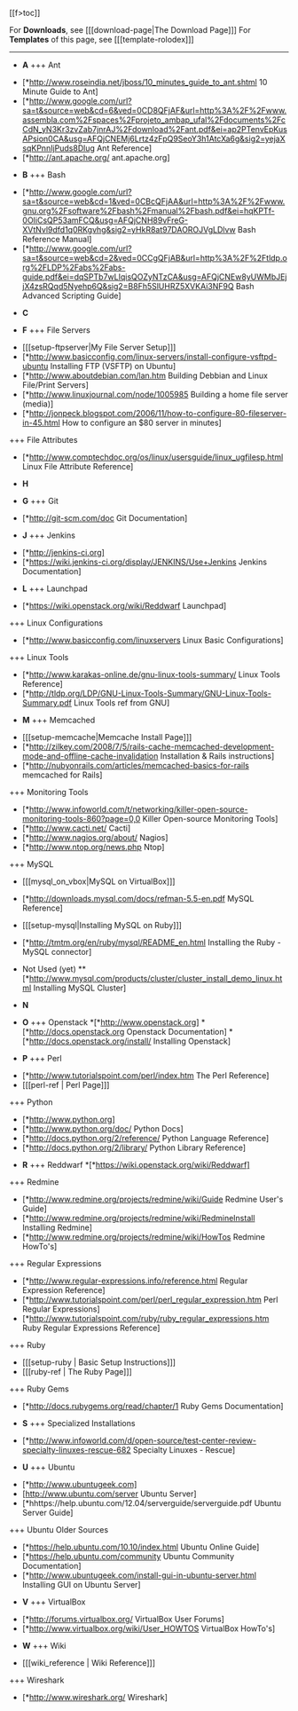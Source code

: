 [[f>toc]]


For **Downloads**, see [[[download-page|The Download Page]]]
For **Templates** of this page, see [[[template-rolodex]]]

------


+ __**A**__
+++ Ant
* [*http://www.roseindia.net/jboss/10_minutes_guide_to_ant.shtml 10 Minute Guide to Ant]
* [*http://www.google.com/url?sa=t&source=web&cd=6&ved=0CD8QFjAF&url=http%3A%2F%2Fwww.assembla.com%2Fspaces%2Fprojeto_ambap_ufal%2Fdocuments%2FcCdN_yN3Kr3zvZab7jnrAJ%2Fdownload%2Fant.pdf&ei=ap2PTenvEpKusAPsion0CA&usg=AFQjCNEMj6Lrtz4zFpQ9SeoY3h1AtcXa6g&sig2=yejaXsqKPnnIjPuds8Dlug Ant Reference]
* [*http://ant.apache.org/ ant.apache.org]


+ __**B**__
+++ Bash
* [*http://www.google.com/url?sa=t&source=web&cd=1&ved=0CBcQFjAA&url=http%3A%2F%2Fwww.gnu.org%2Fsoftware%2Fbash%2Fmanual%2Fbash.pdf&ei=hqKPTf-0OIiCsQP53amFCQ&usg=AFQjCNH89vFreG-XVtNvl9dfd1q0RKgvhg&sig2=yHkR8at97DAOROJVgLDlvw Bash Reference Manual]
* [*http://www.google.com/url?sa=t&source=web&cd=2&ved=0CCgQFjAB&url=http%3A%2F%2Ftldp.org%2FLDP%2Fabs%2Fabs-guide.pdf&ei=dqSPTb7wLIqisQOZyNTzCA&usg=AFQjCNEw8yUWMbJEjjX4zsRQqd5Nyehp6Q&sig2=B8Fh5SlUHRZ5XVKAi3NF9Q Bash Advanced Scripting Guide]


+ __**C**__


+ __**F**__
+++ File Servers
* [[[setup-ftpserver|My File Server Setup]]]
* [*http://www.basicconfig.com/linux-servers/install-configure-vsftpd-ubuntu Installing FTP (VSFTP) on Ubuntu]
* [*http://www.aboutdebian.com/lan.htm Building Debbian and Linux File/Print Servers]
* [*http://www.linuxjournal.com/node/1005985 Building a home file server (media)]
* [*http://jonpeck.blogspot.com/2006/11/how-to-configure-80-fileserver-in-45.html How to configure an $80 server in minutes]

+++ File Attributes
* [*http://www.comptechdoc.org/os/linux/usersguide/linux_ugfilesp.html Linux File Attribute Reference]


+ __**H**__


+ __**G**__
+++ Git
* [*http://git-scm.com/doc Git Documentation]


+ __**J**__
+++ Jenkins
* [*http://jenkins-ci.org]
* [*https://wiki.jenkins-ci.org/display/JENKINS/Use+Jenkins Jenkins Documentation]


+ __**L**__
+++ Launchpad
* [*https://wiki.openstack.org/wiki/Reddwarf Launchpad]

+++ Linux Configurations
* [*http://www.basicconfig.com/linuxservers Linux Basic Configurations]

+++ Linux Tools
* [*http://www.karakas-online.de/gnu-linux-tools-summary/ Linux Tools Reference]
* [*http://tldp.org/LDP/GNU-Linux-Tools-Summary/GNU-Linux-Tools-Summary.pdf Linux Tools ref from GNU]


+ __**M**__
+++ Memcached
* [[[setup-memcache|Memcache Install Page]]]
* [*http://zilkey.com/2008/7/5/rails-cache-memcached-development-mode-and-offline-cache-invalidation Installation & Rails instructions]
* [*http://nubyonrails.com/articles/memcached-basics-for-rails memcached for Rails]

+++ Monitoring Tools
* [*http://www.infoworld.com/t/networking/killer-open-source-monitoring-tools-860?page=0,0 Killer Open-source Monitoring Tools]
* [*http://www.cacti.net/ Cacti]
* [*http://www.nagios.org/about/ Nagios]
* [*http://www.ntop.org/news.php Ntop]

+++ MySQL
* [[[mysql_on_vbox|MySQL on VirtualBox]]]
* [*http://downloads.mysql.com/docs/refman-5.5-en.pdf MySQL Reference]
* [[[setup-mysql|Installing MySQL on Ruby]]]
* [*http://tmtm.org/en/ruby/mysql/README_en.html Installing the Ruby - MySQL connector]


* Not Used (yet)
** [*http://www.mysql.com/products/cluster/cluster_install_demo_linux.html Installing MySQL Cluster]


+ __**N**__


+ __**O**__
+++ Openstack
*[*http://www.openstack.org]
*[*http://docs.openstack.org Openstack Documentation]
*[*http://docs.openstack.org/install/ Installing Openstack]


+ __**P**__
+++ Perl
* [*http://www.tutorialspoint.com/perl/index.htm The Perl Reference]
* [[[perl-ref | Perl Page]]]

+++ Python
* [*http://www.python.org]
* [*http://www.python.org/doc/ Python Docs]
* [*http://docs.python.org/2/reference/ Python Language Reference]
* [*http://docs.python.org/2/library/ Python Library Reference]

+ __**R**__
+++ Reddwarf
*[*https://wiki.openstack.org/wiki/Reddwarf]

+++ Redmine
* [*http://www.redmine.org/projects/redmine/wiki/Guide Redmine User's Guide]
* [*http://www.redmine.org/projects/redmine/wiki/RedmineInstall Installing Redmine]
* [*http://www.redmine.org/projects/redmine/wiki/HowTos Redmine HowTo's]

+++ Regular Expressions
* [*http://www.regular-expressions.info/reference.html Regular Expression Reference]
* [*http://www.tutorialspoint.com/perl/perl_regular_expression.htm Perl Regular Expressions]
* [*http://www.tutorialspoint.com/ruby/ruby_regular_expressions.htm Ruby Regular Expressions Reference]

+++ Ruby
* [[[setup-ruby | Basic Setup Instructions]]]
* [[[ruby-ref | The Ruby Page]]]

+++ Ruby Gems
* [*http://docs.rubygems.org/read/chapter/1 Ruby Gems Documentation]


+ __**S**__
+++ Specialized Installations
* [*http://www.infoworld.com/d/open-source/test-center-review-specialty-linuxes-rescue-682 Specialty Linuxes - Rescue]


+ __**U**__
+++ Ubuntu
* [*http://www.ubuntugeek.com]
* [http://www.ubuntu.com/server Ubuntu Server]
* [*hhttps://help.ubuntu.com/12.04/serverguide/serverguide.pdf Ubuntu Server Guide]

+++ Ubuntu Older Sources
* [*https://help.ubuntu.com/10.10/index.html Ubuntu Online Guide]
* [*https://help.ubuntu.com/community Ubuntu Community Documentation]
* [*http://www.ubuntugeek.com/install-gui-in-ubuntu-server.html Installing GUI on Ubuntu Server]


+ __**V**__
+++ VirtualBox
* [*http://forums.virtualbox.org/ VirtualBox User Forums]
* [*http://www.virtualbox.org/wiki/User_HOWTOS VirtualBox HowTo's]


+ __**W**__
+++ Wiki
* [[[wiki_reference | Wiki Reference]]]

+++ Wireshark
* [*http://www.wireshark.org/ Wireshark]